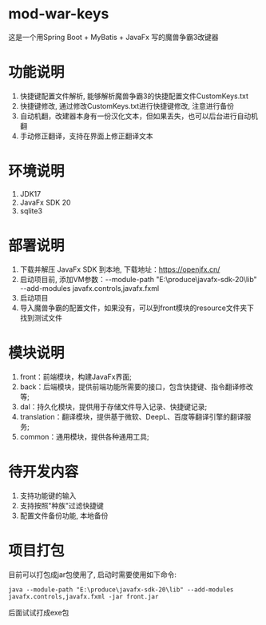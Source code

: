 # mod-war-keys

这是一个用Spring Boot + MyBatis + JavaFx 写的魔兽争霸3改键器

# 功能说明

1. 快捷键配置文件解析, 能够解析魔兽争霸3的快捷配置文件CustomKeys.txt
2. 快捷键修改, 通过修改CustomKeys.txt进行快捷键修改, 注意进行备份
3. 自动机翻，改建器本身有一份汉化文本，但如果丢失，也可以后台进行自动机翻
4. 手动修正翻译，支持在界面上修正翻译文本

# 环境说明

1. JDK17
2. JavaFx SDK 20
3. sqlite3

# 部署说明

1. 下载并解压 JavaFx SDK 到本地, 下载地址：https://openjfx.cn/
2. 启动项目前, 添加VM参数：--module-path "E:\produce\javafx-sdk-20\lib" --add-modules javafx.controls,javafx.fxml
3. 启动项目
4. 导入魔兽争霸的配置文件，如果没有，可以到front模块的resource文件夹下找到测试文件

# 模块说明

1. front：前端模块，构建JavaFx界面;
2. back：后端模块，提供前端功能所需要的接口，包含快捷键、指令翻译修改等;
3. dal：持久化模块，提供用于存储文件导入记录、快捷键记录;
4. translation：翻译模块，提供基于微软、DeepL、百度等翻译引擎的翻译服务;
5. common：通用模块，提供各种通用工具;

# 待开发内容

1. 支持功能键的输入
2. 支持按照"种族"过滤快捷键
3. 配置文件备份功能, 本地备份

# 项目打包
目前可以打包成jar包使用了, 启动时需要使用如下命令:
```shell
java --module-path "E:\produce\javafx-sdk-20\lib" --add-modules javafx.controls,javafx.fxml -jar front.jar
```
后面试试打成exe包